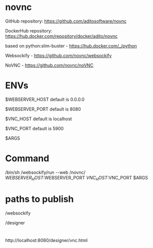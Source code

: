 # novnc
GitHub repository: https://github.com/aditosoftware/novnc

DockerHub repository: https://hub.docker.com/repository/docker/adito/novnc

based on python:slim-buster - https://hub.docker.com/_/python

Websockify - https://github.com/novnc/websockify

NoVNC - https://github.com/novnc/noVNC

# ENVs

$WEBSERVER_HOST default is 0.0.0.0

$WEBSERVER_PORT default is 8080

$VNC_HOST default is localhost

$VNC_PORT default is 5900

$ARGS 

# Command

/bin/sh /websockify/run --web /novnc/ $WEBSERVER_HOST:$WEBSERVER_PORT $VNC_HOST:$VNC_PORT $ARGS

# paths to publish

/websockify

/designer

# 

http://localhost:8080/designer/vnc.html
